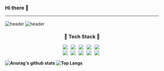 ### Hi there 👋 <hr>
<!--
**U-and-Me/U-and-Me** is a ✨ _special_ ✨ repository because its `README.md` (this file) appears on your GitHub profile.

Here are some ideas to get you started:

- 🔭 I’m currently working on ...
- 🌱 I’m currently learning ...
- 👯 I’m looking to collaborate on ...
- 🤔 I’m looking for help with ...
- 💬 Ask me about ...
- 📫 How to reach me: ...
- 😄 Pronouns: ...
- ⚡ Fun fact: ...
-->
<!--
<svg xmlns="http://www.w3.org/2000/svg" xmlns:xlink="http://www.w3.org/1999/xlink" style="z-index:1;position:relative" width="854" height="200" viewBox="0 0 854 150">
  <style>
    .text {
      font-size: 50px;
      font-weight: 700;
      font-family: -apple-system,BlinkMacSystemFont,Segoe UI,Helvetica,Arial,sans-serif,Apple Color Emoji,Segoe UI Emoji;
    }
    .desc {
      font-size: 20px;
      font-weight: 500;
      font-family: -apple-system,BlinkMacSystemFont,Segoe UI,Helvetica,Arial,sans-serif,Apple Color Emoji,Segoe UI Emoji;
    }
    .text, .desc {
      animation: fadeIn 1.2s ease-in-out forwards;
      }@keyframes fadeIn {
        from {
          opacity: 0;
				}
				to {
          opacity: 1;
				}
		  };
                            
  </style>
  <g transform="translate(427, 75) scale(1, 1) translate(-427, -75)">
                    
    <path d="" fill="#E3A6AE" opacity="0.4" >
      <animate attributeName="d" dur="20s" repeatCount="indefinite" keyTimes="0;0.333;0.667;1" calcmod="spline" keySplines="0.2 0 0.2 1;0.2 0 0.2 1;0.2 0 0.2 1" begin="0s" values="M0 0L 0 70Q 213.5 110 427 80T 854 105L 854 0 Z;M0 0L 0 95Q 213.5 110 427 90T 854 80L 854 0 Z;M0 0L 0 115Q 213.5 85 427 115T 854 80L 854 0 Z;M0 0L 0 70Q 213.5 110 427 80T 854 105L 854 0 Z"></animate>
    </path>
    <path d="" fill="#E3A6AE" opacity="0.4" >
      <animate attributeName="d" dur="20s" repeatCount="indefinite" keyTimes="0;0.333;0.667;1" calcmod="spline" keySplines="0.2 0 0.2 1;0.2 0 0.2 1;0.2 0 0.2 1" begin="-10s" values="M0 0L 0 85Q 213.5 130 427 100T 854 110L 854 0 Z;M0 0L 0 100Q 213.5 70 427 70T 854 90L 854 0 Z;M0 0L 0 95Q 213.5 75 427 100T 854 115L 854 0 Z;M0 0L 0 85Q 213.5 130 427 100T 854 110L 854 0 Z"></animate>
    </path>
  </g>
                
  <text text-anchor="middle" alignment-baseline="middle" x="50%" y="50%" class="text" style="fill:#363636;">Kim Yu Na</text>
                 
</svg>
-->

![header](https://capsule-render.vercel.app/api?type=waving&color=auto&height=300&section=header&text=Kim%20yu%20Na&fontSize=90)
![header](https://capsule-render.vercel.app/api?type=waving)


<h3 align="center"><b>📖 Tech Stack 📖<b></h3>
<p align="center">
<img src="https://img.shields.io/badge/Java-007396?style=flat-square&logo=java&logoColor=white"/></a> &nbsp
<img src="https://img.shields.io/badge/C-A8B9CC?style=flat-square&logo=C&logoColor=white"/></a> &nbsp
<img src="https://img.shields.io/badge/MySQL-4479A1?style=flat-square&logo=MySQL&logoColor=white"/></a> &nbsp 
<img src="https://img.shields.io/badge/HTML5-E34F26?style=flat-square&logo=HTML5&logoColor=white"/></a> &nbsp
<img src="https://img.shields.io/badge/CSS3-1572B6?style=flat-square&logo=CSS3&logoColor=white"/></a> &nbsp
</br>
<img src="https://img.shields.io/badge/JavaScript-F7DF1E?style=flat-square&logo=JavaScript&logoColor=white"/></a> &nbsp
<img src="https://img.shields.io/badge/JSP-777BB4?style=flat-square&logo=Java&logoColor=white"/></a> &nbsp
<img src="https://img.shields.io/badge/c++-00599C?style=flat-square&logo=c%2B%2B&logoColor=white"/></a> &nbsp 
<img src="https://img.shields.io/badge/Python-3776AB?style=flat-square&logo=Python&logoColor=white"/></a> &nbsp 
<img src="https://img.shields.io/badge/Android-3DDC84?style=flat-square&logo=Android&logoColor=white"/></a> &nbsp

![Anurag's github stats](https://github-readme-stats.vercel.app/api?username=U-And-Me)
![Top Langs](https://github-readme-stats.vercel.app/api/top-langs/?username=U-And-Me&layout=compact)
